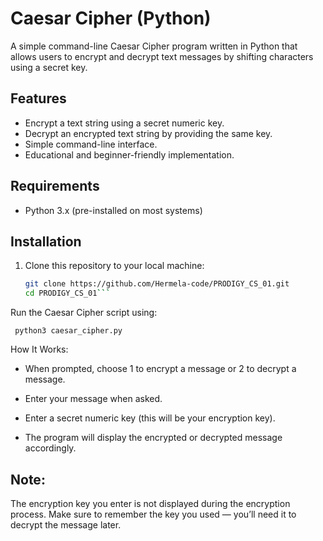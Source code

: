 # Caesar Cipher (Python)

A simple command-line Caesar Cipher program written in Python that allows users to encrypt and decrypt text messages by shifting characters using a secret key.

## Features

- Encrypt a text string using a secret numeric key.
- Decrypt an encrypted text string by providing the same key.
- Simple command-line interface.
- Educational and beginner-friendly implementation.

## Requirements

- Python 3.x (pre-installed on most systems)

## Installation

1. Clone this repository to your local machine:

   ```bash
   git clone https://github.com/Hermela-code/PRODIGY_CS_01.git
   cd PRODIGY_CS_01```

Run the Caesar Cipher script using:

   ``` python3 caesar_cipher.py```

How It Works:

   - When prompted, choose 1 to encrypt a message or 2 to decrypt a message.

   - Enter your message when asked.

   - Enter a secret numeric key (this will be your encryption key).

   - The program will display the encrypted or decrypted message accordingly.

## Note:
The encryption key you enter is not displayed during the encryption process.
Make sure to remember the key you used — you’ll need it to decrypt the message later.
